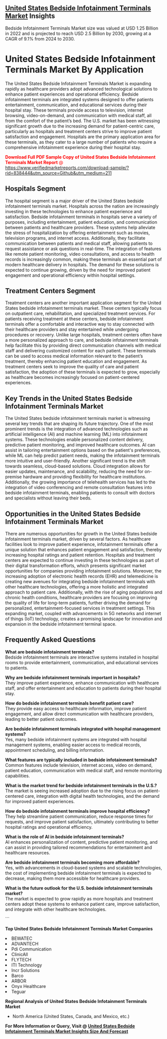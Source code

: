 <h2><a href="https://www.verifiedmarketreports.com/download-sample/?rid=838444&amp;utm_source=Github&amp;utm_medium=211" target="_blank">United States Bedside Infotainment Terminals Market</a> Insights</h2><p>Bedside Infotainment Terminals Market size was valued at USD 1.25 Billion in 2022 and is projected to reach USD 2.5 Billion by 2030, growing at a CAGR of 9.1% from 2024 to 2030.</p><p><h1>United States Bedside Infotainment Terminals Market By Application</h1><p>The United States Bedside Infotainment Terminals Market is expanding rapidly as healthcare providers adopt advanced technological solutions to enhance patient experiences and operational efficiency. Bedside infotainment terminals are integrated systems designed to offer patients entertainment, communication, and educational services during their hospital stay. These terminals provide access to television, internet browsing, video-on-demand, and communication with medical staff, all from the comfort of the patient’s bed. The U.S. market has been witnessing significant growth due to the increasing demand for patient-centric care, particularly as hospitals and treatment centers strive to improve patient satisfaction and engagement. Hospitals are the primary application area for these terminals, as they cater to a large number of patients who require a comprehensive infotainment experience during their hospital stay.<p><span class=""><span style="color: #ff0000;"><strong>Download Full PDF Sample Copy of United States Bedside Infotainment Terminals Market Report</strong> @ </span><a href="https://www.verifiedmarketreports.com/download-sample/?rid=838444&amp;utm_source=Github&amp;utm_medium=211" target="_blank">https://www.verifiedmarketreports.com/download-sample/?rid=838444&amp;utm_source=Github&amp;utm_medium=211</a></span></p></p><h2>Hospitals Segment</h2><p>The hospital segment is a major driver of the United States bedside infotainment terminals market. Hospitals across the nation are increasingly investing in these technologies to enhance patient experience and satisfaction. Bedside infotainment terminals in hospitals serve a variety of purposes, including entertainment, patient education, and communication between patients and healthcare providers. These systems help alleviate the stress of hospitalization by offering entertainment such as movies, television programs, and internet access. Additionally, they facilitate communication between patients and medical staff, allowing patients to request assistance or ask questions in real-time. The integration of features like remote patient monitoring, video consultations, and access to health records is increasingly common, making these terminals an essential part of modern healthcare delivery in hospitals. The demand for these solutions is expected to continue growing, driven by the need for improved patient engagement and operational efficiency within hospital settings.</p><h2>Treatment Centers Segment</h2><p>Treatment centers are another important application segment for the United States bedside infotainment terminals market. These centers typically focus on outpatient care, rehabilitation, and specialized treatment services. For patients receiving treatment at these centers, bedside infotainment terminals offer a comfortable and interactive way to stay connected with their healthcare providers and stay entertained while undergoing procedures or recovery. Unlike large hospitals, treatment centers often have a more personalized approach to care, and bedside infotainment terminals help facilitate this by providing direct communication channels with medical staff and delivering customized content for each patient. These terminals can be used to access medical information relevant to the patient’s treatment, thereby enhancing patient education and engagement. As treatment centers seek to improve the quality of care and patient satisfaction, the adoption of these terminals is expected to grow, especially as healthcare becomes increasingly focused on patient-centered experiences.</p><h2>Key Trends in the United States Bedside Infotainment Terminals Market</h2><p>The United States bedside infotainment terminals market is witnessing several key trends that are shaping its future trajectory. One of the most prominent trends is the integration of advanced technologies such as artificial intelligence (AI) and machine learning (ML) into infotainment systems. These technologies enable personalized content delivery, predictive patient monitoring, and improved healthcare outcomes. AI can assist in tailoring entertainment options based on the patient's preferences, while ML can help predict patient needs, making the infotainment terminals more intuitive and user-friendly. Another significant trend is the shift towards seamless, cloud-based solutions. Cloud integration allows for easier updates, maintenance, and scalability, reducing the need for on-premise hardware and providing flexibility for healthcare institutions. Additionally, the growing importance of telehealth services has led to the integration of video conferencing and remote consultation features into bedside infotainment terminals, enabling patients to consult with doctors and specialists without leaving their beds.</p><h2>Opportunities in the United States Bedside Infotainment Terminals Market</h2><p>There are numerous opportunities for growth in the United States bedside infotainment terminals market, driven by several factors. As healthcare facilities look to improve patient experience, infotainment terminals offer a unique solution that enhances patient engagement and satisfaction, thereby increasing hospital ratings and patient retention. Hospitals and treatment centers are expected to continue investing in these technologies as part of their digital transformation efforts, which presents significant market opportunities for companies providing infotainment solutions. Moreover, the increasing adoption of electronic health records (EHR) and telemedicine is creating new avenues for integrating bedside infotainment terminals with other healthcare technologies, offering a more holistic and integrated approach to patient care. Additionally, with the rise of aging populations and chronic health conditions, healthcare providers are focusing on improving the quality of life for long-term patients, further driving the demand for personalized, entertainment-focused services in treatment settings. This expanding market, coupled with advancements in 5G networks and internet of things (IoT) technology, creates a promising landscape for innovation and expansion in the bedside infotainment terminal space.</p><h2>Frequently Asked Questions</h2><p><strong>What are bedside infotainment terminals?</strong><br>Bedside infotainment terminals are interactive systems installed in hospital rooms to provide entertainment, communication, and educational services to patients.</p><p><strong>Why are bedside infotainment terminals important in hospitals?</strong><br>They improve patient experience, enhance communication with healthcare staff, and offer entertainment and education to patients during their hospital stay.</p><p><strong>How do bedside infotainment terminals benefit patient care?</strong><br>They provide easy access to healthcare information, improve patient engagement, and allow direct communication with healthcare providers, leading to better patient outcomes.</p><p><strong>Are bedside infotainment terminals integrated with hospital management systems?</strong><br>Yes, many bedside infotainment systems are integrated with hospital management systems, enabling easier access to medical records, appointment scheduling, and billing information.</p><p><strong>What features are typically included in bedside infotainment terminals?</strong><br>Common features include television, internet access, video on demand, patient education, communication with medical staff, and remote monitoring capabilities.</p><p><strong>What is the market trend for bedside infotainment terminals in the U.S.?</strong><br>The market is seeing increased adoption due to the rising focus on patient-centered care, integration with digital health technologies, and the demand for improved patient experiences.</p><p><strong>How do bedside infotainment terminals improve hospital efficiency?</strong><br>They help streamline patient communication, reduce response times for requests, and improve patient satisfaction, ultimately contributing to better hospital ratings and operational efficiency.</p><p><strong>What is the role of AI in bedside infotainment terminals?</strong><br>AI enhances personalization of content, predictive patient monitoring, and can assist in providing tailored recommendations for entertainment and healthcare resources.</p><p><strong>Are bedside infotainment terminals becoming more affordable?</strong><br>Yes, with advancements in cloud-based systems and scalable technologies, the cost of implementing bedside infotainment terminals is expected to decrease, making them more accessible for healthcare providers.</p><p><strong>What is the future outlook for the U.S. bedside infotainment terminals market?</strong><br>The market is expected to grow rapidly as more hospitals and treatment centers adopt these systems to enhance patient care, improve satisfaction, and integrate with other healthcare technologies.</p>```</p><p><strong>Top United States Bedside Infotainment Terminals Market Companies</strong></p><div data-test-id=""><p><li>BEWATEC</li><li> ADVANTECH</li><li> Pdi Communication</li><li> ClinicAll</li><li> FLYTECH</li><li> ITI Technology</li><li> Incr Solutions</li><li> Barco</li><li> ARBOR</li><li> Onyx Healthcare</li><li> Teguar</li></p><div><strong>Regional Analysis of&nbsp;United States Bedside Infotainment Terminals Market</strong></div><ul><li dir="ltr"><p dir="ltr">North America&nbsp;(United States, Canada, and Mexico, etc.)</p></li></ul><p><strong>For More Information or Query, Visit @&nbsp;</strong><strong><a href="https://www.verifiedmarketreports.com/product/bedside-infotainment-terminals-market/?utm_source=Github&amp;utm_medium=211" target="_blank">United States Bedside Infotainment Terminals Market Insights Size And Forecast</a></strong></p></div>
